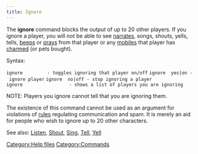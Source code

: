 ```yaml
---
title: Ignore
---
```


The **ignore** command blocks the output of up to 20 other players. If
you ignore a player, you will not be able to see
[narrates](narrate "wikilink"), songs, shouts, yells, tells,
[beeps](beep "wikilink") or [prays](pray "wikilink") from that player or
any [mobiles](mobile "wikilink") that player has
[charmed](charm "wikilink") (or pets bought).

Syntax:

`ignore `<player>`        - toggles ignoring that player on/off`
`ignore `<player>` yes|on - ignore player`
`ignore `<player>` no|off - stop ignoring a player`
`ignore                 - shows a list of players you are ignoring`

NOTE: Players you ignore cannot tell that you are ignoring them.

The existence of this command cannot be used as an argument for
violations of [rules](rules "wikilink") regulating communication and
spam. It is merely an aid for people who wish to ignore up to 20 other
characters.

See also: [Listen](Listen "wikilink"), [Shout](Shout "wikilink"),
[Sing](Sing "wikilink"), [Tell](Tell "wikilink"),
[Yell](Yell "wikilink")

[Category:Help files](Category:Help_files "wikilink")
[Category:Commands](Category:Commands "wikilink")